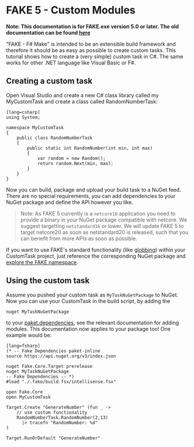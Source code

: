 # FAKE 5 - Custom Modules

**Note:  This documentation is for FAKE.exe version 5.0 or later. The old documentation can be found [here](legacy-customtasks.html)**

"FAKE - F# Make" is intended to be an extensible build framework and therefore it should be as easy as possible to create custom tasks. 
This tutorial shows how to create a (very simple) custom task in C#. The same works for other .NET language like Visual Basic or F#.

## Creating a custom task

Open Visual Studio and create a new C# class library called my MyCustomTask and create a class called RandomNumberTask:

	[lang=csharp]
	using System;

	namespace MyCustomTask
	{
		public class RandomNumberTask
		{
			public static int RandomNumber(int min, int max)
			{
				var random = new Random();
				return random.Next(min, max);
			}
		}
	}

Now you can build, package and upload your build task to a NuGet feed.
There are no special requirements, you can add dependencies to your NuGet package and define the API however you like.

> Note: As FAKE 5 currently is a `netcore10` application you need to provide a binary in your NuGet package compatible with
> netcore. We suggest targetting `netstandard16` or lower. 
> We will update FAKE 5 to target netcore20 as soon as netstandard20 is released, such that you can benefit from more APIs as soon as possible.

If you want to use FAKE's standard functionality (like [globbing](http://en.wikipedia.org/wiki/Glob_(programming))) within your CustomTask project, just reference the corresponding NuGet package and [explore the FAKE namespace](apidocs/index.html).

## Using the custom task

Assume you pushed your custom task as `MyTaskNuGetPackage` to NuGet.
Now you can use your CustomTask in the build script, by adding the 

    nuget MyTaskNuGetPackage

to your [paket.dependencies](fake-fake5-modules.md), see the relevant documentation for adding modules.
This documentation now applies to your package too!
One example would be:

	[lang=fsharp]
    (* -- Fake Dependencies paket-inline
    source https://api.nuget.org/v3/index.json

    nuget Fake.Core.Target prerelease
    nuget MyTaskNuGetPackage
    -- Fake Dependencies -- *)
    #load "./.fake/build.fsx/intellisense.fsx"

    open Fake.Core
    open MyCustomTask

    Target.Create "GenerateNumber" (fun _ ->
	    // use custom functionality
	    RandomNumberTask.RandomNumber(2,13)
	      |> tracefn "RandomNumber: %d"
    )

    Target.RunOrDefault "GenerateNumber"



